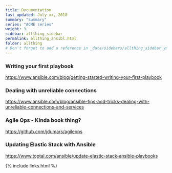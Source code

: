 ```yaml
---
title: Documentation 
last_updated: July xx, 2018
summary: "Summary"
series: "ACME series"
weight: 3
sidebar: allthing_sidebar
permalink: allthing_ansibl.html
folder: allthing
# Don't forget to add a reference in _data/sidebars/allthing_sidebar.yml and/or _data/topnav.yml 
---
```


### Writing your first playbook
https://www.ansible.com/blog/getting-started-writing-your-first-playbook

### Dealing with unreliable connections
https://www.ansible.com/blog/ansible-tips-and-tricks-dealing-with-unreliable-connections-and-services

### Agile Ops - Kinda book thing?
https://github.com/jdumars/agileops

### Updating Elastic Stack with Ansible
https://www.toptal.com/ansible/update-elastic-stack-ansible-playbooks

{% include links.html %}
